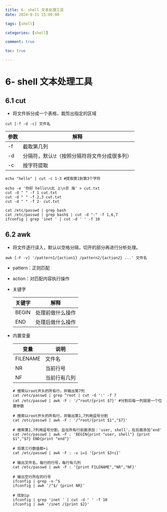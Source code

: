 ```yaml
---
title: 6- shell 文本处理工具
date: 2024-8-31 15:00:00

tags: [shell]

categories: [shell]

comment: true

toc: true

---
```


#

<!--more-->

# 6- shell 文本处理工具

## 6.1 cut

- 将文件拆分成一个表格，裁剪出指定的区域

```shell
cut [-f -d -c] 文件名
```

| 参数 | 解释                                         |
| ---- | -------------------------------------------- |
| -f   | 截取第几列                                   |
| -d   | 分隔符，默认\t（按照分隔符将文件分成很多列） |
| -c   | 按字符提取                                   |

```shell
echo "hello" | cut -c 1-3 #提取第1到第3个字符

echo -e '你好 hello\n北 上\n京 海' > cut.txt
cut -d " " -f 1 cut.txt
cut -d " " -f 2,3 cut.txt
cut -d " " -f 2- cut.txt

cat /etc/passwd | grep bash
cat /etc/passwd | grep bash$ | cut -d ":" -f 1,6,7
ifconfig | grep 'inet ' | cut -d ' ' -f 10
```



## 6.2 awk

- 将文件逐行读入，默认以空格分隔，切开的部分再进行分析处理。

```shell
awk [-F -v] '/pattern1/{action1} /pattern2/{action2} ...' 文件名
```

- pattern：正则匹配

- action：对匹配内容执行操作

- 关键字

  | 关键字 | 解释             |
  | ------ | ---------------- |
  | BEGIN  | 处理前做什么操作 |
  | END    | 处理后做什么操作 |

- 内置变量

  | 变量     | 说明         |
  | -------- | ------------ |
  | FILENAME | 文件名       |
  | NR       | 当前行号     |
  | NF       | 当前行有几列 |

  

  ```shell
  # 搜索以root开头的所有行，并输出第7列
  cat /etc/passwd | grep ^root | cut -d ':' -f 7
  cat /etc/passwd | awk -F : '/^root/{print $7}' #分割后每一列就是一个位置参数
  
  # 搜索以root开头的所有行，并输出第1,7列用逗号分割
  cat /etc/passwd | awk -F : '/^root/{print $1","$7}'
  
  # 搜索第1,7列用逗号分割，且在所有行前面添加：'user, shell'，在后面添加’end'
  cat /etc/passwd | awk -F : 'BEGIN{print "user, shell"} {print $1","$7} END{print "end"}'
  
  # 将第三行数值都+i
  cat /etc/passwd | awk -F : -v i=1 '{print $3+i}'
  
  # 输出文件名，每行的行号，每行有几列
  cat /etc/passwd | awk -F : '{print FILENAME","NR","NF}' 
  
  # 输出空行所在的行号
  ifconfig | grep -n ^$
  ifconfig | awk '/^$/ {print NR}'
  
  # 找到ip
  ifconfig | grep 'inet ' | cut -d ' ' -f 10
  ifconfig | awk '/inet /{print $2}'
  ```

  

